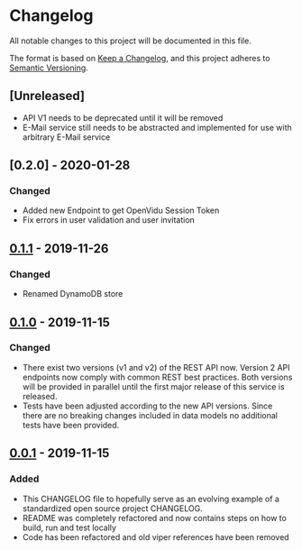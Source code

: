 # Changelog

All notable changes to this project will be documented in this file.

The format is based on [Keep a Changelog](https://keepachangelog.com/en/1.0.0/),
and this project adheres to [Semantic Versioning](https://semver.org/spec/v2.0.0.html).

## [Unreleased]

- API V1 needs to be deprecated until it will be removed
- E-Mail service still needs to be abstracted and implemented for use with arbitrary E-Mail service

## [0.2.0] - 2020-01-28

### Changed

- Added new Endpoint to get OpenVidu Session Token
- Fix errors in user validation and user invitation 

## [0.1.1] - 2019-11-26

### Changed

- Renamed DynamoDB store

## [0.1.0] - 2019-11-15

### Changed

- There exist two versions (v1 and v2) of the REST API now. Version 2 API endpoints now comply with common REST best practices.
  Both versions will be provided in parallel until the first major release of this service is released.
- Tests have been adjusted according to the new API versions. Since there are no breaking changes included in data models no
  additional tests have been provided.

## [0.0.1] - 2019-11-15

### Added

- This CHANGELOG file to hopefully serve as an evolving example of a
  standardized open source project CHANGELOG.
- README was completely refactored and now contains steps on how to build, run and test locally
- Code has been refactored and old viper references have been removed

[0.0.1]: https://github.com/remote-collab/remote-collab-rest-api/releases/tag/v0.0.1
[0.1.0]: https://github.com/remote-collab/remote-collab-rest-api/releases/tag/v0.1.0
[0.1.1]: https://github.com/remote-collab/remote-collab-rest-api/releases/tag/v0.1.1
